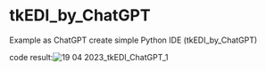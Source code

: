 # tkEDI_by_ChatGPT
Example as ChatGPT create simple Python IDE (tkEDI_by_ChatGPT)

code result:![19 04 2023_tkEDI_ChatGPT_1](https://user-images.githubusercontent.com/98592440/233644497-5913a304-f2db-4d30-8164-9616b6c0d9a2.jpg)
